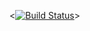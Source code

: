 <[![Build Status](https://travis-ci.org/Aleksandr-Popov-22/lab05.svg?branch=master)](https://travis-ci.org/Aleksandr-Popov-22/lab05)>
